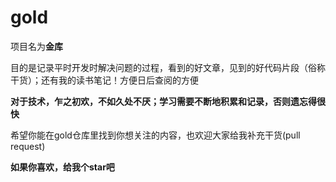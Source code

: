 gold
===

项目名为**金库**

目的是记录平时开发时解决问题的过程，看到的好文章，见到的好代码片段（俗称干货）；还有我的读书笔记！方便日后查阅的方便

**对于技术，乍之初欢，不如久处不厌；学习需要不断地积累和记录，否则遗忘得很快**

希望你能在gold仓库里找到你想关注的内容，也欢迎大家给我补充干货(pull request)

**如果你喜欢，给我个star吧**